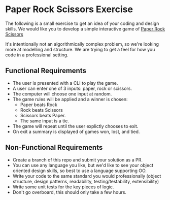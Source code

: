 # Paper Rock Scissors Exercise

The following is a small exercise to get an idea of your coding and design skills. We would like you to develop a simple interactive game of [Paper Rock Scissors](https://en.wikipedia.org/wiki/Rock_paper_scissors)

It's intentionally not an algorithmically complex problem, so we're looking more at modelling and structure. We are trying to get a feel for how you code in a professional setting.

## Functional Requirements
* The user is presented with a CLI to play the game. 
* A user can enter one of 3 inputs: paper, rock or scissors.
* The computer will choose one input at random.
* The game rules will be applied and a winner is chosen: 
  - Paper beats Rock
  - Rock beats Scissors
  - Scissors beats Paper. 
  - The same input is a tie. 
* The game will repeat until the user explictly chooses to exit.
* On exit a summary is displayed of games won, lost, and tied.

## Non-Functional Requirements
* Create a branch of this repo and submit your solution as a PR. 
* You can use any language you like, but we'd like to see your object oriented design skills, so best to use a language supporting OO. 
* Write your code to the same standard you would professionally (object structure, design patterns, readability, testing/testability, extensibility)
* Write some unit tests for the key pieces of logic. 
* Don't go overboard, this should only take a few hours.


